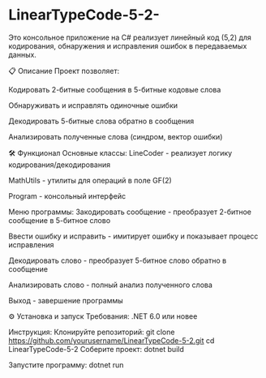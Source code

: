 # LinearTypeCode-5-2-
Это консольное приложение на C# реализует линейный код (5,2) для кодирования, обнаружения и исправления ошибок в передаваемых данных.

📋 Описание
Проект позволяет:

Кодировать 2-битные сообщения в 5-битные кодовые слова

Обнаруживать и исправлять одиночные ошибки

Декодировать 5-битные слова обратно в сообщения

Анализировать полученные слова (синдром, вектор ошибки)

🛠️ Функционал
Основные классы:
LineCoder - реализует логику кодирования/декодирования

MathUtils - утилиты для операций в поле GF(2)

Program - консольный интерфейс

Меню программы:
Закодировать сообщение - преобразует 2-битное сообщение в 5-битное слово

Ввести ошибку и исправить - имитирует ошибку и показывает процесс исправления

Декодировать слово - преобразует 5-битное слово обратно в сообщение

Анализировать слово - полный анализ полученного слова

Выход - завершение программы

⚙️ Установка и запуск
Требования:
.NET 6.0 или новее

Инструкция:
Клонируйте репозиторий:
git clone https://github.com/yourusername/LinearTypeCode-5-2.git
cd LinearTypeCode-5-2
Соберите проект:
dotnet build

Запустите программу:
dotnet run
